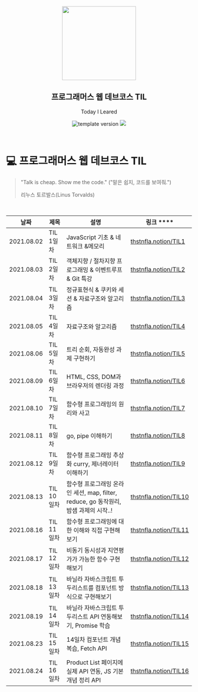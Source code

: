 <br/>
<p align="middle" >
  <img width="200px;" src="./src/images/prgms-logo.png"/>
</p>
<h2 align="middle">프로그래머스 웹 데브코스 TIL</h2>
<p align="middle">Today I Leared</p>
<p align="middle">
  <img src="https://img.shields.io/badge/version-1.0.0-blue?style=flat-square" alt="template version"/>
  <img src="https://img.shields.io/badge/language-md-md.svg?style=flat-square"/>
</p>

<p align="middle">
  <!-- <a href="#">☕ 블로그 링크</a> -->
</p>

<br/>

# 💻 프로그래머스 웹 데브코스 TIL

> "Talk is cheap. Show me the code."
> ("말은 쉽지, 코드를 보여줘.")
>
> 리누스 토르발스(Linus Torvalds)

<br/>

| 날짜       | 제목       | 설명                                                                                 | 링크 \*\*\*\*                                                                                   |
| ---------- | ---------- | ------------------------------------------------------------------------------------ | ----------------------------------------------------------------------------------------------- |
| 2021.08.02 | TIL 1일차  | JavaScript 기초 & 네트워크 &메모리                                                   | [thstnfla.notion/TIL1](https://www.notion.so/thstnfla/1-TIL-0a72599f31104859b795798f179415c6)   |
| 2021.08.03 | TIL 2일차  | 객체지향 / 절차지향 프로그래밍 & 이벤트루프 & Git 특강                               | [thstnfla.notion/TIL2](https://www.notion.so/thstnfla/2-TIL-9c6067bc85fb42d68ae7fef9cd069274)   |
| 2021.08.04 | TIL 3일차  | 정규표현식 & 쿠키와 세션 & 자료구조와 알고리즘                                       | [thstnfla.notion/TIL3](https://www.notion.so/thstnfla/3-TIL-4a2315802b5f4b8a9f4ed39b9091d8b8)   |
| 2021.08.05 | TIL 4일차  | 자료구조와 알고리즘                                                                  | [thstnfla.notion/TIL4](https://www.notion.so/thstnfla/4-TIL-371ae7d7c3d646efaa6031ed65d6a997)   |
| 2021.08.06 | TIL 5일차  | 트리 순회, 자동완성 과제 구현하기                                                    | [thstnfla.notion/TIL5](https://www.notion.so/thstnfla/5-TIL-e7da2962b36443fdaf66ec4d720f9f90)   |
| 2021.08.09 | TIL 6일차  | HTML, CSS, DOM과 브라우저의 렌더링 과정                                              | [thstnfla.notion/TIL6](https://www.notion.so/thstnfla/6-TIL-349e3bdb69c446899e18ec333274d4d6)   |
| 2021.08.10 | TIL 7일차  | 함수형 프로그래밍의 원리와 사고                                                      | [thstnfla.notion/TIL7](https://www.notion.so/thstnfla/7-TIL-60ed6f2b64c747a1a082c9816b2cf75a)   |
| 2021.08.11 | TIL 8일차  | go, pipe 이해하기                                                                    | [thstnfla.notion/TIL8](https://www.notion.so/thstnfla/8-TIL-2014d80414684d8c88af95aa044f2f49)   |
| 2021.08.12 | TIL 9일차  | 함수형 프로그래밍 추상화 curry, 제너레이터 이해하기                                  | [thstnfla.notion/TIL9](https://www.notion.so/thstnfla/9-TIL-917384ccd9f74ff99a64c07e4d38595e)   |
| 2021.08.13 | TIL 10일차 | 함수형 프로그래밍 온라인 세션, map, filter, reduce, go 동작원리, 밤샘 과제의 시작..! | [thstnfla.notion/TIL10](https://www.notion.so/thstnfla/10-TIL-2c629de4b8a34940baa71f65227b02d5) |
| 2021.08.16 | TIL 11일차 | 함수형 프로그래밍에 대한 이해와 직접 구현해보기                                      | [thstnfla.notion/TIL11](https://www.notion.so/thstnfla/11-TIL-fd6b9d2a4dad4de1b0f8a82364d52f43) |
| 2021.08.17 | TIL 12일차 | 비동기 동시성과 지연평가가 가능한 함수 구현해보기                                    | [thstnfla.notion/TIL12](https://www.notion.so/thstnfla/12-TIL-ce324649ae424a26b5143e975e201c97) |
| 2021.08.18 | TIL 13일차 | 바닐라 자바스크립트 투두리스트를 컴포넌트 방식으로 구현해보기                        | [thstnfla.notion/TIL13](https://www.notion.so/thstnfla/13-TIL-6956dae4fe0a43c5bc61f632fca03a6d) |
| 2021.08.19 | TIL 14일차 | 바닐라 자바스크립트 투두리스트 API 연동해보기, Promise 학습                          | [thstnfla.notion/TIL14](https://www.notion.so/thstnfla/14-TIL-41fdf6ecd6db4ed092d087c6e89e332f) |
| 2021.08.23 | TIL 15일차 | 14일차 컴포넌트 개념 복습, Fetch API                                                 | [thstnfla.notion/TIL15](https://www.notion.so/thstnfla/15-TIL-94fe43846e6f4bc398b4aa9e62c0118d) |
| 2021.08.24 | TIL 16일차 | Product List 페이지에 실제 API 연동, JS 기본 개념 정리 API                           | [thstnfla.notion/TIL16](https://www.notion.so/thstnfla/16-TIL-d8d9f6894380426ba76cf00ba3ac4797) |
